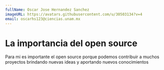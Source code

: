 ```yaml
---
fullName: Oscar Jose Hernandez Sanchez 
imageURL: https://avatars.githubusercontent.com/u/30503134?v=4
email: oscarhs123@ciencias.unam.mx
---
```


# La importancia del open source

Para mi es importante el open source porque podemos contribuir a muchos proyectos 
brindando nuevas ideas y aportando nuevos conocimientos 